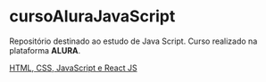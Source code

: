 # cursoAluraJavaScript
Repositório destinado ao estudo de Java Script.
Curso realizado na plataforma <b>ALURA</b>.

<a href="https://cursos.alura.com.br/formacao-front-end"> HTML, CSS, JavaScript e React JS </a>
